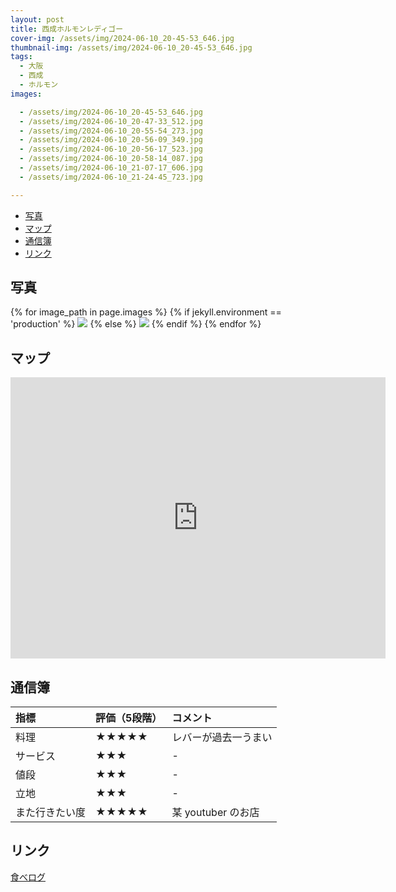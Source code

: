 ```yaml
---
layout: post
title: 西成ホルモンレディゴー
cover-img: /assets/img/2024-06-10_20-45-53_646.jpg
thumbnail-img: /assets/img/2024-06-10_20-45-53_646.jpg
tags:
  - 大阪
  - 西成
  - ホルモン
images:  

  - /assets/img/2024-06-10_20-45-53_646.jpg
  - /assets/img/2024-06-10_20-47-33_512.jpg
  - /assets/img/2024-06-10_20-55-54_273.jpg
  - /assets/img/2024-06-10_20-56-09_349.jpg
  - /assets/img/2024-06-10_20-56-17_523.jpg
  - /assets/img/2024-06-10_20-58-14_087.jpg
  - /assets/img/2024-06-10_21-07-17_606.jpg
  - /assets/img/2024-06-10_21-24-45_723.jpg

---
```




<!-- TOC -->

- [写真](#写真)
- [マップ](#マップ)
- [通信簿](#通信簿)
- [リンク](#リンク)

<!-- /TOC -->

## 写真

{% for image_path in page.images %}
{% if jekyll.environment == 'production' %}
<img src="https://raw.githubusercontent.com/taira1117/fukuyama_izakaya/master/{{ image_path }}">
{% else %}
<img src="{{ image_path }}">
{% endif %}
{% endfor %}

## マップ

<iframe src="https://www.google.com/maps/embed?pb=!1m18!1m12!1m3!1d3282.247335932195!2d135.50012747567158!3d34.648456072938394!2m3!1f0!2f0!3f0!3m2!1i1024!2i768!4f13.1!3m3!1m2!1s0x6000ddc11055d4a5%3A0x69f5363f9b02521a!2z6KW_5oiQ44Ob44Or44Oi44Oz44CQ44Os44OH44Kj44K044O844CR!5e0!3m2!1sja!2sjp!4v1718551862293!5m2!1sja!2sjp" width="600" height="450" style="border:0;" allowfullscreen="" loading="lazy" referrerpolicy="no-referrer-when-downgrade"></iframe>

## 通信簿

| 指標 | 評価（5段階） | コメント |
| :------ |:--- | :--- |
| 料理 | ★★★★★ | レバーが過去一うまい |
| サービス | ★★★ | - |
| 値段 | ★★★ | - |
| 立地 | ★★★ | - |
| また行きたい度 | ★★★★★ | 某 youtuber のお店 |

## リンク

[食べログ](https://tabelog.com/osaka/A2701/A270206/27122809/)